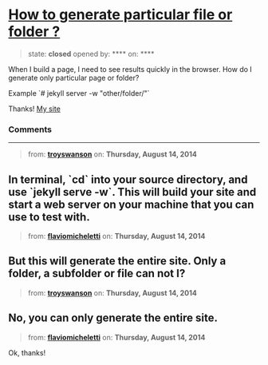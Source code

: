 # [How to generate particular file or folder ?](https://github.com/jekyll/jekyll-help/issues/123)

> state: **closed** opened by: **** on: ****

When I build a page, I need to see results quickly in the browser.
How do I generate only particular page or folder?

Example &#x60;# jekyll server -w  &quot;other/folder/&quot;&#x60;

Thanks!
[My site ](https://github.com/devfuria/www.devfuria.com.br)

### Comments

---
> from: [**troyswanson**](https://github.com/jekyll/jekyll-help/issues/123#issuecomment-52238911) on: **Thursday, August 14, 2014**

In terminal, &#x60;cd&#x60; into your source directory, and use &#x60;jekyll serve -w&#x60;. This will build your site and start a web server on your machine that you can use to test with.
---
> from: [**flaviomicheletti**](https://github.com/jekyll/jekyll-help/issues/123#issuecomment-52239930) on: **Thursday, August 14, 2014**

But this will generate the entire site.
Only a folder, a subfolder or file can not I?
---
> from: [**troyswanson**](https://github.com/jekyll/jekyll-help/issues/123#issuecomment-52240117) on: **Thursday, August 14, 2014**

No, you can only generate the entire site.
---
> from: [**flaviomicheletti**](https://github.com/jekyll/jekyll-help/issues/123#issuecomment-52240267) on: **Thursday, August 14, 2014**

Ok, thanks!
